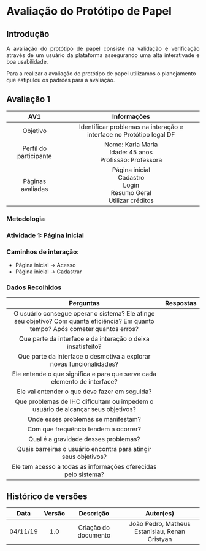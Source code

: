 # Avaliação do Protótipo de Papel

## Introdução

<p align="justify">
  A avaliação do protótipo de papel consiste na validação e verificação através de um usuário da plataforma assegurando uma alta interativade e boa usabilidade.  
</p>


<p>Para a realizar a avaliação do protótipo de papel utilizamos o  <a source="https://interacao-humano-computador.github.io/2019.2-Nota-Legal/planejamentoAvaliacao/">planejamento</a> que estipulou os padrões para a avaliação.
</p>

## Avaliação 1

|AV1| Informações   |
|:--------:|:------:|
| Objetivo | Identificar problemas na interação e interface no Protótipo legal DF |  
| Perfil do participante |Nome: Karla Maria<br>Idade: 45 anos<br>Profissão: Professora| 
| Páginas avaliadas | Página inicial<br> Cadastro<br>Login <br> Resumo Geral<br> Utilizar créditos |

### Metodologia


### Atividade 1: Página inicial

### Caminhos de interação:
- Página inicial -> Acesso
- Página inicial -> Cadastrar

### Dados Recolhidos
|Perguntas|Respostas|
|:-------:|:-------:|
|O usuário consegue operar o sistema? Ele atinge seu objetivo? Com quanta eficiência? Em quanto tempo? Após cometer quantos erros?| |  
|Que parte da interface e da interação o deixa insatisfeito?||
|Que parte da interface o desmotiva a explorar novas funcionalidades?||
|Ele entende o que significa e para que serve cada elemento de interface?||
|Ele vai entender o que deve fazer em seguida?||
|Que problemas de IHC dificultam ou impedem o usuário de alcançar seus objetivos?||
|Onde esses problemas se manifestam?||
|Com que frequência tendem a ocorrer?||
|Qual é a gravidade desses problemas?||
|Quais barreiras o usuário encontra para atingir seus objetivos?||
|Ele tem acesso a todas as informações oferecidas pelo sistema?||

## Histórico de versões

| Data | Versão | Descrição | Autor(es) |
|:--:|:--:|:--:|:--:|
|04/11/19|1.0|Criação do documento|João Pedro, Matheus Estanislau, Renan Cristyan|
